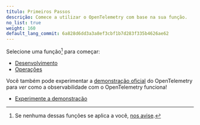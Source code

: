```yaml
---
título: Primeiros Passos
descrição: Comece a utilizar o OpenTelemetry com base na sua função.
no_list: true
weight: 160
default_lang_commit: 6a828d6dd3a3a8ef3cbf1b7d283f335b4626ae62
---
```


Selecione uma função[^1] para começar:

<div class="l-get-started-buttons justify-content-start mt-3 ms-3">

- [Desenvolvimento](dev/)
- [Operações](ops/)

</div>

Você também pode experimentar a [demonstração oficial][demo] do OpenTelemetry
para _ver_ como a observabilidade com o OpenTelemetry funciona!

<div class="l-primary-buttons justify-content-start mt-3 mb-5 ms-3">

- [Experimente a demonstração][demo]

</div>

[^1]: Se nenhuma dessas funções se aplica a você, [nos avise][].

[demo]: /ecosystem/demo/
[nos avise]:
  https://github.com/open-telemetry/opentelemetry.io/issues/new?title=Add%20a%20new%20persona:%20My%20Persona&body=Provide%20a%20description%20of%20your%20role%20and%20responsibilities%20and%20what%20your%20observability%20goals%20are
